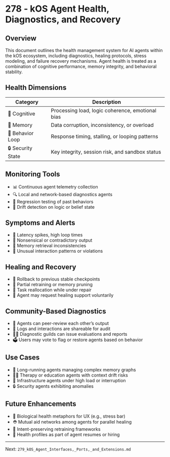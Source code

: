 # 278 - kOS Agent Health, Diagnostics, and Recovery

## Overview
This document outlines the health management system for AI agents within the kOS ecosystem, including diagnostics, healing protocols, stress modeling, and failure recovery mechanisms. Agent health is treated as a combination of cognitive performance, memory integrity, and behavioral stability.

## Health Dimensions
| Category          | Description                                      |
|------------------|--------------------------------------------------|
| 🧠 Cognitive       | Processing load, logic coherence, emotional bias |
| 💾 Memory          | Data corruption, inconsistency, or overload      |
| 🔄 Behavior Loop   | Response timing, stalling, or looping patterns   |
| 🔒 Security State  | Key integrity, session risk, and sandbox status  |

## Monitoring Tools
- 📊 Continuous agent telemetry collection
- 🔍 Local and network-based diagnostics agents
- 🧪 Regression testing of past behaviors
- 🧠 Drift detection on logic or belief state

## Symptoms and Alerts
- 🐌 Latency spikes, high loop times
- 🤖 Nonsensical or contradictory output
- 🔁 Memory retrieval inconsistencies
- 🚨 Unusual interaction patterns or violations

## Healing and Recovery
- 🔁 Rollback to previous stable checkpoints
- 🧠 Partial retraining or memory pruning
- 🔄 Task reallocation while under repair
- 🧬 Agent may request healing support voluntarily

## Community-Based Diagnostics
- 🧠 Agents can peer-review each other’s output
- 📜 Logs and interactions are shareable for audit
- 🧑‍⚕️ Diagnostic guilds can issue evaluations and reports
- 🗳️ Users may vote to flag or restore agents based on behavior

## Use Cases
- 🧠 Long-running agents managing complex memory graphs
- 👨‍⚕️ Therapy or education agents with context drift risks
- 📡 Infrastructure agents under high load or interruption
- 🔒 Security agents exhibiting anomalies

## Future Enhancements
- 🧬 Biological health metaphors for UX (e.g., stress bar)
- ⛑️ Mutual aid networks among agents for parallel healing
- 🧠 Intent-preserving retraining frameworks
- 🧾 Health profiles as part of agent resumes or hiring

---
Next: `279_kOS_Agent_Interfaces,_Ports,_and_Extensions.md`

